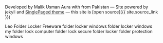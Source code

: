 

Developed by Malik Usman Aura with <i class="fa fa-heart" id="heart-css"></i> from Pakistan
&mdash;
Site powered by jekyll and [SinglePaged theme](https://github.com/t413/SinglePaged)
&mdash;
this site is [open source]({{ site.source_link }})

<div id="footer-tdiv">
<a class="footer-t" title="Leo Folder Locker Freeware">Leo Folder Locker Freeware</a>
<a class="footer-t" title="folder locker windows">folder locker windows</a>
<a class="footer-t" title="folder locker windows">folder locker windows</a>
<a class="footer-t" title="my folder lock">my folder lock</a>
<a class="footer-t" title="computer folder lock">computer folder lock</a>
<a class="footer-t" title="secure folder locker">secure folder locker</a>
<a class="footer-t" title="folder protection windows">folder protection windows</a>
</div>
